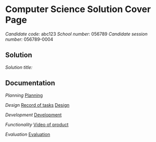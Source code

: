 Computer Science Solution Cover Page
====================================

*Candidate code:* abc123
*School number:* 056789
*Candidate session number:* 056789-0004

Solution
--------

*Solution title:* 


Documentation
-------------

*Planning*
  [Planning](./Crit_A_Planning.md)

*Design*
  [Record of tasks](./Crit_B_Record_of_tasks.md)
  [Design](./Crit_B_Design.md)

*Development*
  [Development](./Crit_C_Development.md)

*Functionality*
  [Video of product](./Crit_D_Video.mp4)

*Evaluation*
  [Evaluation](./Crit_E_Evaluation.md)